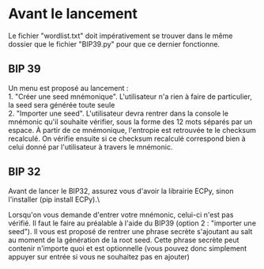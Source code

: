 # Avant le lancement

Le fichier "wordlist.txt" doit impérativement se trouver dans le même dossier que le fichier "BIP39.py" pour que ce dernier fonctionne.

## BIP 39

Un menu est proposé au lancement :\
    1. "Créer une seed mnémonique". L'utilisateur n'a rien à faire de particulier, la seed sera générée toute seule\
    2. "Importer une seed". L'utilisateur devra rentrer dans la console le mnémonic qu'il souhaite vérifier, sous la forme des 12 mots séparés par un espace. À partir de ce mnémonique, l'entropie est retrouvée te le checksum recalculé. On vérifie ensuite si ce checksum recalculé correspond bien à celui donné par l'utilisateur à travers le mnémonic.



## BIP 32

Avant de lancer le BIP32, assurez vous d'avoir la librairie ECPy, sinon l'installer (pip install ECPy).\

Lorsqu'on vous demande d'entrer votre mnémonic, celui-ci n'est pas vérifié. Il faut le faire au préalable à l'aide du BIP39 (option 2 : "importer une seed").
Il vous est proposé de rentrer une phrase secrète s'ajoutant au salt au moment de la génération de la root seed. Cette phrase secrète peut contenir n'importe quoi et est optionnelle (vous pouvez donc simplement appuyer sur entrée si vous ne souhaitez pas en ajouter)
